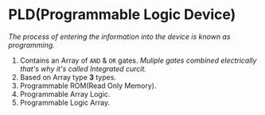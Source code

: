 # PLD(Programmable Logic Device)
*The process of entering the information into the device is known as programming.*
1. Contains an Array of `AND` & `OR` gates.
*Muliple gates combined electrically that's why it's called Integrated curcit.*
1. Based on Array type **3** types.
 1. Programmable ROM(Read Only Memory).
 1. Programmable Array Logic.
 1. Programmable Logic Array.

